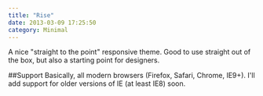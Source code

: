 ```yaml
---
title: "Rise"
date: 2013-03-09 17:25:50
category: Minimal
---
```


A nice "straight to the point" responsive theme. Good to use straight out of the box, but also a starting point for designers.

##Support
Basically, all modern browsers (Firefox, Safari, Chrome, IE9+). I'll add support for older versions of IE (at least IE8) soon.
